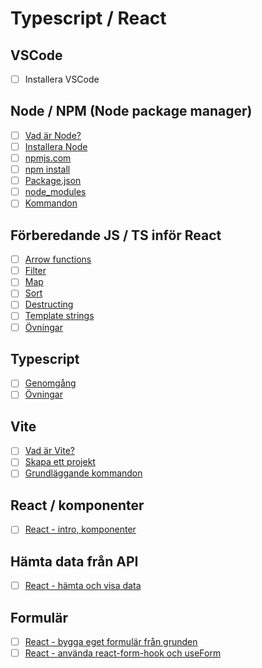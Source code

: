 # Typescript / React

## VSCode

- [ ] Installera VSCode

## Node / NPM (Node package manager)

- [ ] [Vad är Node?](node.md#vad-är-node)
- [ ] [Installera Node](node.md#installera-nodejs)
- [ ] [npmjs.com](https://www.npmjs.com/)
- [ ] [npm install](node.md#vad-är-npm-install)
- [ ] [Package.json](node.md#packagejson)
- [ ] [node_modules](node.md#node_modules)
- [ ] [Kommandon](node.md#kommandon)

## Förberedande JS / TS inför React

- [ ] [Arrow functions](react-prep.md#arrow-functions)
- [ ] [Filter](react-prep.md#filter)
- [ ] [Map](react-prep.md#map)
- [ ] [Sort](react-prep.md#sort)
- [ ] [Destructing](react-prep.md#destructing)
- [ ] [Template strings](react-prep.md#template-strings)
- [ ] [Övningar](react-prep-exercises.md)

## Typescript

- [ ] [Genomgång](typescript.md#typescript)
- [ ] [Övningar](ts-exercises/index.md)

## Vite

- [ ] [Vad är Vite?](vite.md#vad-är-vite)
- [ ] [Skapa ett projekt](vite.md#skapa-ett-projekt)
- [ ] [Grundläggande kommandon](vite.md#grundläggande-kommandon)

## React / komponenter

- [ ] [React - intro, komponenter](react.md)

## Hämta data från API

- [ ] [React - hämta och visa data](react-fetch-show-data.md)

## Formulär

- [ ] [React - bygga eget formulär från grunden](react-forms.md)
- [ ] [React - använda react-form-hook och useForm](react-useForm.md)